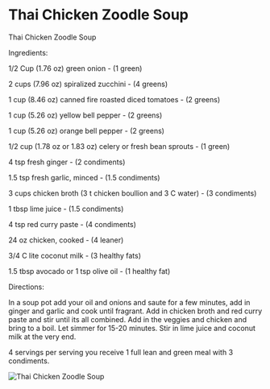 # Thai Chicken Zoodle Soup

Thai Chicken Zoodle Soup 

Ingredients:

1/2 Cup (1.76 oz) green onion - (1 green)

2 cups (7.96 oz) spiralized zucchini - (4 greens) 

1 cup (8.46 oz) canned fire roasted diced tomatoes - (2 greens)

1 cup (5.26 oz) yellow bell pepper - (2 greens)

1 cup (5.26 oz) orange bell pepper - (2 greens) 

1/2 cup (1.78 oz or 1.83 oz) celery or fresh bean sprouts - (1 green)

4 tsp fresh ginger - (2 condiments)

1.5 tsp fresh garlic, minced - (1.5 condiments)

3 cups chicken broth (3 t chicken boullion and 3 C water) - (3 condiments) 

1 tbsp lime juice - (1.5 condiments)

4 tsp red curry paste - (4 condiments)

24 oz chicken, cooked - (4 leaner)

3/4 C lite coconut milk - (3 healthy fats)

1.5 tbsp avocado or 1 tsp olive oil - (1 healthy fat)

Directions:

In a soup pot add your oil and onions and saute for a few minutes, add in ginger and garlic and cook until fragrant. Add in chicken broth and red curry paste and stir until its all combined. Add in the veggies and chicken and bring to a boil. Let simmer for 15-20 minutes. Stir in lime juice and coconut milk at the very end.

4 servings per serving you receive 1 full lean and green meal with 3 condiments.

![Thai Chicken Zoodle Soup](images/Thai%20Chicken%20Zoodle%20Soup.png)

